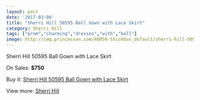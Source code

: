 ```yaml
---
layout: post
date: '2017-03-08'
title: "Sherri Hill 50595 Ball Gown with Lace Skirt"
category: Sherri Hill
tags: ["prom","charming","dresses","with","ball"]
image: http://img.princessan.com/48056-thickbox_default/sherri-hill-50595-ball-gown-with-lace-skirt.jpg
---
```

Sherri Hill 50595 Ball Gown with Lace Skirt

On Sales: **$750**
<a href="https://www.princessan.com/en/sherri-hill/21819-sherri-hill-50595-ball-gown-with-lace-skirt.html"><amp-img layout="responsive" width="600" height="600" src="//img.princessan.com/48056-thickbox_default/sherri-hill-50595-ball-gown-with-lace-skirt.jpg" alt="Sherri Hill 50595 Ball Gown with Lace Skirt 0" /></a>
<a href="https://www.princessan.com/en/sherri-hill/21819-sherri-hill-50595-ball-gown-with-lace-skirt.html"><amp-img layout="responsive" width="600" height="600" src="//img.princessan.com/48059-thickbox_default/sherri-hill-50595-ball-gown-with-lace-skirt.jpg" alt="Sherri Hill 50595 Ball Gown with Lace Skirt 1" /></a>
<a href="https://www.princessan.com/en/sherri-hill/21819-sherri-hill-50595-ball-gown-with-lace-skirt.html"><amp-img layout="responsive" width="600" height="600" src="//img.princessan.com/48058-thickbox_default/sherri-hill-50595-ball-gown-with-lace-skirt.jpg" alt="Sherri Hill 50595 Ball Gown with Lace Skirt 2" /></a>
<a href="https://www.princessan.com/en/sherri-hill/21819-sherri-hill-50595-ball-gown-with-lace-skirt.html"><amp-img layout="responsive" width="600" height="600" src="//img.princessan.com/48057-thickbox_default/sherri-hill-50595-ball-gown-with-lace-skirt.jpg" alt="Sherri Hill 50595 Ball Gown with Lace Skirt 3" /></a>

Buy it: [Sherri Hill 50595 Ball Gown with Lace Skirt](https://www.princessan.com/en/sherri-hill/21819-sherri-hill-50595-ball-gown-with-lace-skirt.html "Sherri Hill 50595 Ball Gown with Lace Skirt")

View more: [Sherri Hill](https://www.princessan.com/en/57-sherri-hill "Sherri Hill")